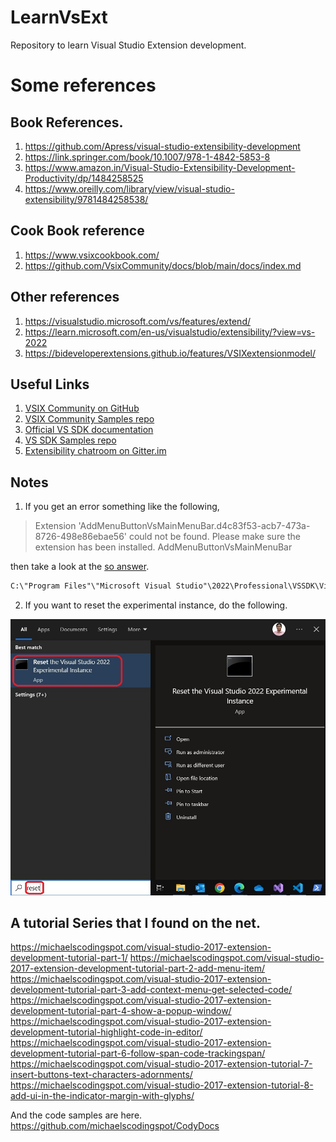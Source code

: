 # LearnVsExt
Repository to learn Visual Studio Extension development. 


# Some references

## Book References.

1. https://github.com/Apress/visual-studio-extensibility-development
2. https://link.springer.com/book/10.1007/978-1-4842-5853-8
3. https://www.amazon.in/Visual-Studio-Extensibility-Development-Productivity/dp/1484258525
4. https://www.oreilly.com/library/view/visual-studio-extensibility/9781484258538/

## Cook Book reference

1. https://www.vsixcookbook.com/
2. https://github.com/VsixCommunity/docs/blob/main/docs/index.md

## Other references

1. https://visualstudio.microsoft.com/vs/features/extend/
2. https://learn.microsoft.com/en-us/visualstudio/extensibility/?view=vs-2022
3. https://bideveloperextensions.github.io/features/VSIXextensionmodel/

## Useful Links

1. [VSIX Community on GitHub](https://github.com/VsixCommunity)
2. [VSIX Community Samples repo](https://github.com/VsixCommunity/Samples)
3. [Official VS SDK documentation](https://learn.microsoft.com/en-us/visualstudio/extensibility/?view=vs-2022)
4. [VS SDK Samples repo](https://github.com/Microsoft/VSSDK-Extensibility-Samples)
5. [Extensibility chatroom on Gitter.im](https://gitter.im/Microsoft/extendvs)


## Notes

1. If you get an error something like the following, 
> Extension 'AddMenuButtonVsMainMenuBar.d4c83f53-acb7-473a-8726-498e86ebae56' could not be found. Please make sure the extension has been installed.	AddMenuButtonVsMainMenuBar			

then take a look at the [so answer](https://stackoverflow.com/a/76134788/1977871).


```txt
C:\"Program Files"\"Microsoft Visual Studio"\2022\Professional\VSSDK\VisualStudioIntegration\Tools\Bin\CreateExpInstance.exe /Reset /VSInstance=17.0_c9ef2fd3 /RootSuffix=Exp && PAUSE
```

2. If you want to reset the experimental instance, do the following.

![Reset Exp Vs](./src/tasks/500500-VSixBlankProjectAnalysis/images/110ResetVsExpIntance50.jpg)



## A tutorial Series that I found on the net.

https://michaelscodingspot.com/visual-studio-2017-extension-development-tutorial-part-1/
https://michaelscodingspot.com/visual-studio-2017-extension-development-tutorial-part-2-add-menu-item/
https://michaelscodingspot.com/visual-studio-2017-extension-development-tutorial-part-3-add-context-menu-get-selected-code/
https://michaelscodingspot.com/visual-studio-2017-extension-development-tutorial-part-4-show-a-popup-window/
https://michaelscodingspot.com/visual-studio-2017-extension-development-tutorial-highlight-code-in-editor/
https://michaelscodingspot.com/visual-studio-2017-extension-development-tutorial-part-6-follow-span-code-trackingspan/
https://michaelscodingspot.com/visual-studio-2017-extension-tutorial-7-insert-buttons-text-characters-adornments/
https://michaelscodingspot.com/visual-studio-2017-extension-tutorial-8-add-ui-in-the-indicator-margin-with-glyphs/

And the code samples are here.
https://github.com/michaelscodingspot/CodyDocs

